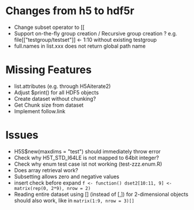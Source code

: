 # Changes from h5 to hdf5r

- Change subset operator to [[
- Support on-the-fly group creation / Recursive group creation ? 
    e.g. file[["testgroup/testset"]] <- 1:10 without existing testgroup
- full.names in list.xxx does not return global path name

# Missing Features

- list.attributes (e.g. through H5Aiterate2)
- Adjust $print() for all HDF5 objects
- Create dataset without chunking?
- Get Chunk size from dataset
- Implement follow.link


# Issues
- H5S$new(maxdims = "test") should immediately throw error
- Check why H5T_STD_I64LE is not mapped to 64bit integer?
- Check why enum test case ist not working (test-zzz.enum.R)
- Does array retrieval work?
- Subsetting allows zero and negative values
- insert check before expand
  `f <- function() dset2[10:11, 9] <- matrix(rep(0, 2*9), nrow = 2)`
- Reading entire dataset using [] (instead of [,]) for 2-dimensional objects should also work, like in
  `matrix(1:9, nrow = 3)[]`

